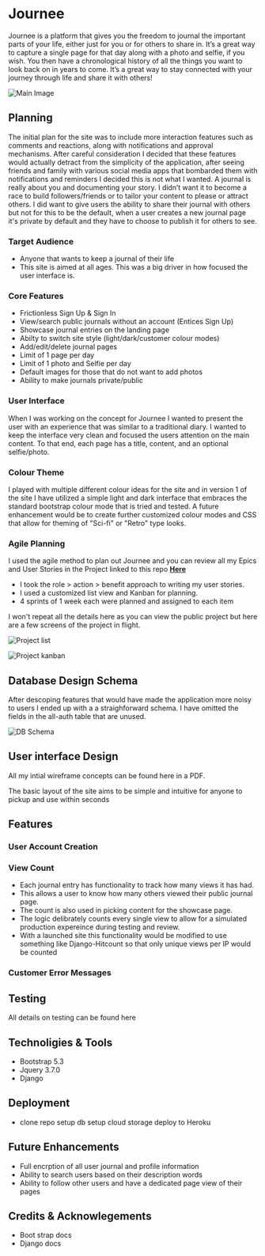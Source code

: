 # __Journee__

Journee is a platform that gives you the freedom to journal the important parts of your life, either just for you or for others to share in. It’s a great way to capture a single page for that day along with a photo and selfie, if you wish. You then have a chronological history of all the things you want to look back on in years to come. It’s a great way to stay connected with your journey through life and share it with others!

![Main Image](docs/main_image.webp)

## Planning

The initial plan for the site was to include more interaction features such as comments and reactions, along with notifications and approval mechanisms. After careful consideration I decided that these features would actually detract from the simplicity of the application, after seeing friends and family with various social media apps that bombarded them with notifications and reminders I decided this is not what I wanted.
A journal is really about you and documenting your story. I didn’t want it to become a race to build followers/friends or to tailor your content to please or attract others.
I did want to give users the ability to share their journal with others but not for this to be the default, when a user creates a new journal page it's private by default and they have to choose to publish it for others to see.

### Target Audience

* Anyone that wants to keep a journal of their life
* This site is aimed at all ages. This was a big driver in how focused the user interface is.

### Core Features

* Frictionless Sign Up & Sign In
* View/search public journals without an account (Entices Sign Up)
* Showcase journal entries on the landing page
* Abilty to switch site style (light/dark/customer colour modes)
* Add/edit/delete journal pages
* Limit of 1 page per day
* Limit of 1 photo and Selfie per day
* Default images for those that do not want to add photos
* Ability to make journals private/public

### User Interface

When I was working on the concept for Journee I wanted to present the user with an experience that was similar to a traditional diary. I wanted to keep the interface very clean and focused the users attention on the main content.
To that end, each page has a title, content, and an optional selfie/photo.

### Colour Theme

I played with multiple different colour ideas for the site and in version 1 of the site I have utilized a simple light and dark interface that embraces the standard bootstrap colour mode that is tried and tested. A future enhancement would be to create further customized colour modes and CSS that allow for theming of "Sci-fi" or "Retro" type looks.

### Agile Planning ###

I used the agile method to plan out Journee and you can review all my Epics and User Stories in the Project linked to this repo [__Here__](https://github.com/users/Will-Griffiths-Ireland/projects/2/views/2)

* I took the role > action > benefit approach to writing my user stories.
* I used a customized list view and Kanban for planning.
* 4 sprints of 1 week each were planned and assigned to each item 

I won't repeat all the details here as you can view the public project but here are a few screens of the project in flight.

![Project list](docs/mid_project_list.JPG)

![Project kanban](docs/mid_project_Kanban.JPG)



## Database Design Schema

After descoping features that would have made the application more noisy to users I ended up with a a straighforward schema.
I have omitted the fields in the all-auth table that are unused.

![DB Schema](docs/DB_Schema.webp)

## User interface Design

All my intial wireframe concepts can be found here in a PDF.

The basic layout of the site aims to be simple and intuitive for anyone to pickup and use within seconds


## Features

### User Account Creation



### View Count

* Each journal entry has functionality to track how many views it has had.
* This allows a user to know how many others viewed their public journal page.
* The count is also used in picking content for the showcase page.
* The logic delibrately counts every single view to allow for a simulated production expereince during testing and review.
* With a launched site this functionality would be modified to use something like Django-Hitcount so that only unique views per IP would be counted

### Customer Error Messages

## Testing

All details on testing can be found here

## Technoligies & Tools

* Bootstrap 5.3
* Jquery 3.7.0
* Django

## Deployment

* clone repo
setup db
setup cloud storage
deploy to Heroku

## Future Enhancements

* Full encrption of all user journal and profile information
* Ability to search users based on their description words
* Ability to follow other users and have a dedicated page view of their pages

## Credits & Acknowlegements

* Boot strap docs
* Django docs